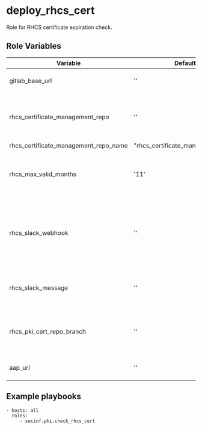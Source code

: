 # deploy_rhcs_cert
Role for RHCS certificate expiration check.

## Role Variables
**Variable** | **Default** | **Description**
--- | --- | ---
gitlab_base_url | '' | The URL of the GitLab instance
rhcs_certificate_management_repo | '' | The repository URL where certificate information is stored
rhcs_certificate_management_repo_name | "rhcs_certificate_management_repo | split('/') | last" | The repository name where certificate information is stored
rhcs_max_valid_months | '11' | Defines the maximum validity period (in months) for a certificate
rhcs_slack_webhook  | '' | The webhook URL used to send messages to a specific Slack channel
rhcs_slack_message | '' | The text content of the Slack alert message
rhcs_pki_cert_repo_branch | '' | (prod / preprod) branch for the certificate repo
aap_url | '' | The URL of the AAP instance




## Example playbooks

```
- hosts: all
  roles:
     - secinf.pki.check_rhcs_cert
```
